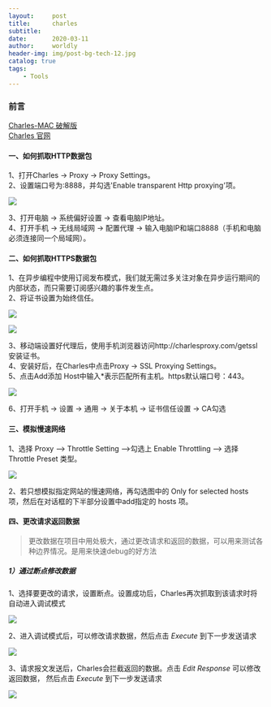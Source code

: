 ```yaml
---
layout:     post
title:      charles
subtitle:   
date:       2020-03-11
author:     worldly
header-img: img/post-bg-tech-12.jpg
catalog: true
tags:
    - Tools
---
```


### 前言
[Charles-MAC 破解版](https://xclient.info/s/charles.html?t=edb1714b0aab772f92709b2f6a5a4e936a1d98a3)  
[Charles 官网](https://www.charlesproxy.com/)

#### 一、如何抓取HTTP数据包
1、打开Charles -> Proxy -> Proxy Settings。<br/>
2、设置端口号为:8888，并勾选'Enable transparent Http proxying'项。<br/>

![](https://lmwx.fenzhitech.com/res/6412106ef786da08f40cd4acffaf1fe8.png)

3、打开电脑 -> 系统偏好设置 -> 查看电脑IP地址。<br/>
4、打开手机 -> 无线局域网 -> 配置代理 -> 输入电脑IP和端口8888（手机和电脑必须连接同一个局域网）。

#### 二、如何抓取HTTPS数据包
1、在异步编程中使用订阅发布模式，我们就无需过多关注对象在异步运行期间的内部状态，而只需要订阅感兴趣的事件发生点。<br/>
2、将证书设置为始终信任。<br/>

![](https://lmwx.fenzhitech.com/res/50ca22cce8d2e014df306de0decc2701.png)

![](https://lmwx.fenzhitech.com/res/3619c340eaee72628357348a86790f05.png)

3、移动端设置好代理后，使用手机浏览器访问http://charlesproxy.com/getssl安装证书。<br/>
4、安装好后，在Charles中点击Proxy -> SSL Proxying Settings。<br/>
5、点击Add添加 Host中输入*表示匹配所有主机。https默认端口号：443。<br/>

![](https://lmwx.fenzhitech.com/res/e30a1f555713bf5fa2f998c31768ea37.png)

6、打开手机 -> 设置 -> 通用 -> 关于本机 -> 证书信任设置 -> CA勾选

#### 三、模拟慢速网络
1、选择 Proxy –> Throttle Setting –>勾选上 Enable Throttling –> 选择Throttle Preset 类型。<br/>

![](https://lmwx.fenzhitech.com/res/50ca22cce8d2e014df306de0decc2701.png)

2、若只想模拟指定网站的慢速网络，再勾选图中的 Only for selected hosts 项，然后在对话框的下半部分设置中add指定的 hosts 项。<br/>

#### 四、更改请求返回数据
> 更改数据在项目中用处极大，通过更改请求和返回的数据，可以用来测试各种边界情况。是用来快速debug的好方法

##### 1）通过断点修改数据

1、选择要更改的请求，设置断点。设置成功后，Charles再次抓取到该请求时将自动进入调试模式

![](https://lmwx.fenzhitech.com/res/1d62f731d628f608e5d3e6802ca55cc6.png)

2、进入调试模式后，可以修改请求数据，然后点击 *Execute* 到下一步发送请求

![](https://lmwx.fenzhitech.com/res/10a1184db09bc4faac702fd66d54d0ad.png)

3、请求报文发送后，Charles会拦截返回的数据。点击 *Edit Response* 可以修改返回数据， 然后点击 *Execute* 到下一步发送请求

![](https://lmwx.fenzhitech.com/res/0109bf91b88bfc91f48664d4130bc159.png)

